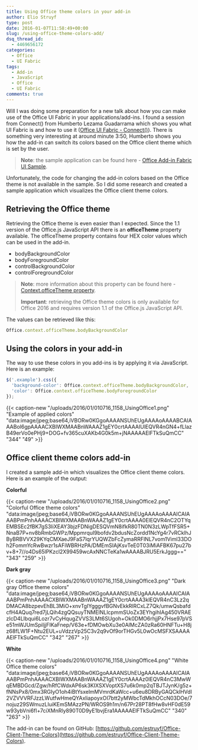 ```yaml
---
title: Using Office theme colors in your add-in
author: Elio Struyf
type: post
date: 2016-01-07T11:58:49+00:00
slug: /using-office-theme-colors-add/
dsq_thread_id:
  - 4469656172
categories:
  - Office
  - UI Fabric
tags:
  - Add-in
  - JavaScript
  - Office
  - UI Fabric
comments: true
---
```


Will I was doing some preparation for a new talk about how you can make use of the Office UI Fabric in your applications/add-ins. I found a session from Connect() from Humberto Lezama Guadarrama which shows you what UI Fabric is and how to use it ([Office UI Fabric - Connect()](https://channel9.msdn.com/events/Visual-Studio/Connect-event-2015/317)). There is something very interesting at around minute 3:50, Humberto shows you how the add-in can switch its colors based on the Office client theme which is set by the user.

> **Note**: the sample application can be found here - [Office Add-in Fabric UI Sample](https://github.com/OfficeDev/Office-Add-in-Fabric-UI-Sample).

Unfortunately, the code for changing the add-in colors based on the Office theme is not available in the sample. So I did some research and created a sample application which visualizes the Office client theme colors.

## Retrieving the Office theme

Retrieving the Office theme is even easier than I expected. Since the 1.1 version of the Office.js JavaScript API there is an **officeTheme** property available. The officeTheme property contains four HEX color values which can be used in the add-in.

*   bodyBackgroundColor
*   bodyForegroundColor
*   controlBackgroundColor
*   controlForegroundColor

> **Note**: more information about this property can be found here - [Context.officeTheme property](https://msdn.microsoft.com/en-us/library/office/mt455203.aspx).
>
> **Important**: retrieving the Office theme colors is only available for Office 2016 and requires version 1.1 of the Office.js JavaScript API.

The values can be retrieved like this:

```javascript
Office.context.officeTheme.bodyBackgroundColor
```


## Using the colors in your add-in

The way to use these colors in you add-ins is by applying it via JavaScript. Here is an example:

```javascript
$('.example').css({
  'background-color': Office.context.officeTheme.bodyBackgroundColor,
  'color': Office.context.officeTheme.bodyForegroundColor
});
```

{{< caption-new "/uploads/2016/01/010716_1158_UsingOffice1.png" "Example of applied colors"  "data:image/jpeg;base64,iVBORw0KGgoAAAANSUhEUgAAAAoAAAABCAIAAABol6gpAAAACXBIWXMAABnWAAAZ1gEY0crtAAAAIUlEQVR4nGN4+fLlazB49erVo0ePHj9+DOG+fv365cuXAKb4G0k5m+jNAAAAAElFTkSuQmCC" "344" "49" >}}

## Office client theme colors add-in

I created a sample add-in which visualizes the Office client theme colors. Here is an example of the output:

**Colorful**

{{< caption-new "/uploads/2016/01/010716_1158_UsingOffice2.png" "Colorful Office theme colors"  "data:image/jpeg;base64,iVBORw0KGgoAAAANSUhEUgAAAAoAAAAICAIAAABPmPnhAAAACXBIWXMAABnWAAAZ1gEY0crtAAAA0ElEQVR4nC2OTYqEMBSEc2fBK7gS3IiXEAY3bjzFDNigDESQVmN8ifkR80TN0N3zLWpTfFSR5+NnaB7P+nv8bRmbGWPz/MppmrquI9bofdv2bdusNcZordd1NcYg4r7vRCklhJByBRBVVX29KYqCMXaeJ9FaS7lqrYUQWZbFcZymaRRFlNL7vom1Viml33DOh2FommYcRwBwzr1sAFiWBRHzPA/DMEmSIAjKsvTeE0T03iMiAFBK67pu27bv+8+7//o4Ds65lPKzcl2X99459wcAxNNCTeKa1wAAAABJRU5ErkJggg==" "343" "259" >}}

**Dark gray**

{{< caption-new "/uploads/2016/01/010716_1158_UsingOffice3.png" "Dark gray Office theme colors"  "data:image/jpeg;base64,iVBORw0KGgoAAAANSUhEUgAAAAoAAAAICAIAAABPmPnhAAAACXBIWXMAABnWAAAZ1gEY0crtAAAA3klEQVR4nC3Lz2qDMACA8bzpevEhBL3MiO+xnvTgIYgggvfBGNvEkkRlRCxLZ7Qk/umwQsbafdcfH4AQuq7red7jLQih4zgQQsuyTNMElNLlcpmmSUoZx3EYhgihIAg450VRAEzIcD4LIbqui6Lozr7vCyHqugZVVS3LMt6SUgoh+Ok0DMO6rhjjPx7Hse97pVSe51mWJUmSpiljjFIKaFnep/V63e+fDMOwbXu3e0AIMcZA0zRa60HNFTu+H8jz68fLW1F+Ntu2EUL+uVdzzVp25C3v2q9vOf9orTHGv5L0wOcMSFXSAAAAAElFTkSuQmCC" "342" "267" >}}

**White**

{{< caption-new "/uploads/2016/01/010716_1158_UsingOffice4.png" "White Office theme colors"  "data:image/jpeg;base64,iVBORw0KGgoAAAANSUhEUgAAAAoAAAAICAIAAABPmPnhAAAACXBIWXMAABnWAAAZ1gEY0crtAAAAz0lEQVR4nC3MwWqEMBDGcd/Zgw/hRfCWdxAP6sk3KIXSXVoptXS7u6k0mp2qTBJTJynK/g5z+fNNsPx8/0mx3RGIyO1oh4iBtYsxelmMVmrdKaWcc+u6eu8DRByGAQCklHVdl2VZVVVRFJzzLWutfwHmeQYAxliapoyxOI7btt2yMWbcTdMkhOCcN03DOe/7nojuz29SWmuzLIuiKEmSMAzzPN/WROS9h1m/n67Pr28PT8fHw8vHF0dE59w93ybVni6fl+7ciXMnRly890T0D9yE1bvjEra1AAAAAElFTkSuQmCC" "340" "263" >}}

The add-in can be found on GitHub: [https://github.com/estruyf/Office-Client-Theme-Colors](https://github.com/estruyf/Office-Client-Theme-Colors).